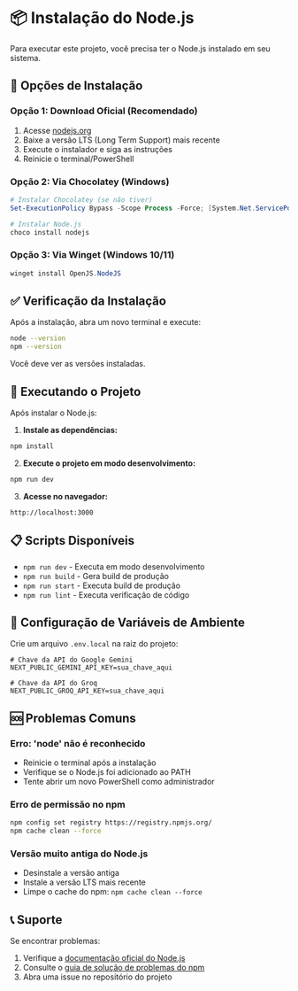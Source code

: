 # 📦 Instalação do Node.js

Para executar este projeto, você precisa ter o Node.js instalado em seu sistema.

## 🚀 Opções de Instalação

### Opção 1: Download Oficial (Recomendado)

1. Acesse [nodejs.org](https://nodejs.org/)
2. Baixe a versão LTS (Long Term Support) mais recente
3. Execute o instalador e siga as instruções
4. Reinicie o terminal/PowerShell

### Opção 2: Via Chocolatey (Windows)

```powershell
# Instalar Chocolatey (se não tiver)
Set-ExecutionPolicy Bypass -Scope Process -Force; [System.Net.ServicePointManager]::SecurityProtocol = [System.Net.ServicePointManager]::SecurityProtocol -bor 3072; iex ((New-Object System.Net.WebClient).DownloadString('https://community.chocolatey.org/install.ps1'))

# Instalar Node.js
choco install nodejs
```

### Opção 3: Via Winget (Windows 10/11)

```powershell
winget install OpenJS.NodeJS
```

## ✅ Verificação da Instalação

Após a instalação, abra um novo terminal e execute:

```bash
node --version
npm --version
```

Você deve ver as versões instaladas.

## 🔧 Executando o Projeto

Após instalar o Node.js:

1. **Instale as dependências:**
```bash
npm install
```

2. **Execute o projeto em modo desenvolvimento:**
```bash
npm run dev
```

3. **Acesse no navegador:**
```
http://localhost:3000
```

## 📋 Scripts Disponíveis

- `npm run dev` - Executa em modo desenvolvimento
- `npm run build` - Gera build de produção
- `npm run start` - Executa build de produção
- `npm run lint` - Executa verificação de código

## 🔑 Configuração de Variáveis de Ambiente

Crie um arquivo `.env.local` na raiz do projeto:

```env
# Chave da API do Google Gemini
NEXT_PUBLIC_GEMINI_API_KEY=sua_chave_aqui

# Chave da API do Groq
NEXT_PUBLIC_GROQ_API_KEY=sua_chave_aqui
```

## 🆘 Problemas Comuns

### Erro: 'node' não é reconhecido
- Reinicie o terminal após a instalação
- Verifique se o Node.js foi adicionado ao PATH
- Tente abrir um novo PowerShell como administrador

### Erro de permissão no npm
```bash
npm config set registry https://registry.npmjs.org/
npm cache clean --force
```

### Versão muito antiga do Node.js
- Desinstale a versão antiga
- Instale a versão LTS mais recente
- Limpe o cache do npm: `npm cache clean --force`

## 📞 Suporte

Se encontrar problemas:
1. Verifique a [documentação oficial do Node.js](https://nodejs.org/docs/)
2. Consulte o [guia de solução de problemas do npm](https://docs.npmjs.com/troubleshooting)
3. Abra uma issue no repositório do projeto